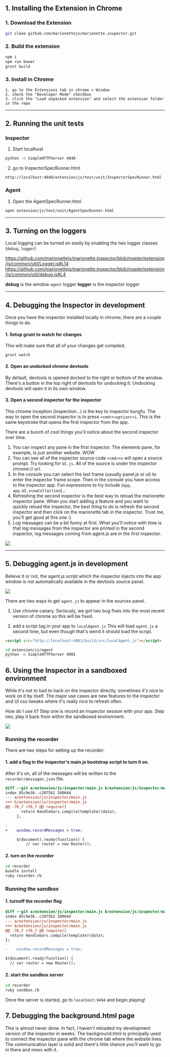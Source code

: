 ## 1. Installing the Extension in Chrome

### 1. Download the Extension
```bash
git clone github.com/marionettejs/marionette.inspector.git
```


### 2. Build the extension

```bash
npm i
npm run bower
grunt build
```


### 3. Install in Chrome
```
1. go to the Extensions tab in chrome > Window
2. check the "Developer Mode" checkbox
3. click the "Load unpacked extension" and select the extension folder in the repo
```

---
## 2. Running the unit tests

### Inspector

1. Start localhost
```bash
python -m SimpleHTTPServer 4040
```

2. go to InspectorSpecRunner.html
```
http://localhost:4040/extension/js/test/unit/InspectorSpecRunner.html
```


### Agent

1. Open the AgentSpecRunner.html
```
open extension/js/test/unit/AgentSpecRunner.html
```

---

## 3. Turning on the loggers

Local logging can be turned on easily by enabling the two logger classes (`debug`, `logger`)

https://github.com/marionettejs/marionette.inspector/blob/master/extension/js/common/util/Logger.js#L14
https://github.com/marionettejs/marionette.inspector/blob/master/extension/js/common/util/debug.js#L4

**debug** is the window `agent` logger
**logger** is the inspector logger

---
## 4. Debugging the Inspector in development

Once you have the inspector installed locally in chrome, there are a couple things to do.

#### 1. Setup grunt to watch for changes
  This will make sure that all of your changes get compiled.
```
grunt watch
```

#### 2. Open an undocked chrome devtools
  By default, devtools is opened docked to the right or bottom of the window. There's a button in the top right of devtools for undocking it. Undocking devtools will open it in its own window.

#### 3. Open a second inspector for the inspector
  This chrome inception (inspection...) is the key to inspector kungfu. The way to open the second inspector is to press `<cmd>+<option>+i`. This is the same keystroke that opens the first inspector from the app.

  There are a bunch of cool things you'll notice about the second inspector over time.
  1. You can inspect any pane in the first inspector. The elements pane, for example, is just another website. WOW
  2. You can see all of the inspector source code `<cmd>+o` will open a source prompt. Try looking for `UI.js`. All of the source is under the inspector chrome:// url.
  3. In the console you can select the last frame (usually panel.js or ui) to enter the inspector frame scope. Then in the console you have access to the inspector app. Fun expressions to try include (`app`, `app.UI.viewCollection`)...
  4. Refreshing the second inspector is the best way to reload the marionette inspector pane. When you start adding a feature and you want to quickly reload the inspector, the best thing to do is refresh the second inspector and then click on the marionette tab in the inspector. Trust me, you'll get good at this one :)
  5. Log messages can be a bit funny at first. What you'll notice with time is that log messages from the inspector are printed in the second inspector, log messages coming from agent.js are in the first inspector.


![](http://f.cl.ly/items/2c3f2h230w2H2Y3I3f1v/Image%202014-12-22%20at%2010.54.52%20AM.png)


---
## 5. Debugging agent.js in development

Believe it or not, the agent.js script which the inspector injects into the app window is not automatically available in the devtools source panel.

![](http://f.cl.ly/items/0p0o2X2D1n0p2H3S2k02/Image%202014-12-22%20at%2010.49.46%20AM.png)


There are two ways to get `agent.js` to appear in the sources panel.

1. Use chrome canary. Seriously, we got two bug fixes into the most recent version of chrome so this will be fixed.

2. add a script tag in your app to `localAgent.js` This will load `agent.js` a second time, but even though that's weird it should load the script.


```html
<script src="http://localhost:4001/build/src/localAgent.js"></script>
````

```bash
cd extension/js/agent
python -m SimpleHTTPServer 4001
```

## 6. Using the Inspector in a sandboxed environment

While it's not to bad to hack on the inspector directly, sometimes it's nice to work on it by itself. The major use cases are new features to the inspector and UI css tweaks where it's really nice to refresh often.

How do I use it? Step one is record an inspector session with your app. Step two, play it back from within the sandboxed environment.

![](http://f.cl.ly/items/1D45010g071W2p0q1L0l/Image%202014-12-22%20at%206.18.20%20PM.png)

### Running the recorder

There are two steps for setting up the recorder:

#### 1. add a flag in the inspector's main.js bootstrap script to turn it on.
After it's on, all of the messages will be written to the `recorder/messages.json` file.

```diff
diff --git a/extension/js/inspector/main.js b/extension/js/inspector/main.js
index 85c9e36..c2875b2 100644
--- a/extension/js/inspector/main.js
+++ b/extension/js/inspector/main.js
@@ -76,7 +76,7 @@ require([
       return Handlebars.compile(template)(data);
     };

-
+    window.recordMessages = true;

     $(document).ready(function() {
         // var router = new Router();
```

#### 2. **turn on the recorder**

```bash
cd recorder
bundle install
ruby recorder.rb
```

### Running the sandbox

#### 1. turnoff the recorder flag

```diff
diff --git a/extension/js/inspector/main.js b/extension/js/inspector/main.js
index 85c9e36..c2875b2 100644
--- a/extension/js/inspector/main.js
+++ b/extension/js/inspector/main.js
@@ -76,7 +76,7 @@ require([
  return Handlebars.compile(template)(data);
};

-    window.recordMessages = true;

$(document).ready(function() {
  // var router = new Router();
  ```

#### 2. start the sandbox server

```bash
cd recorder
ruby sandbox.rb
```

Once the server is started, go to `localhost:9494` and begin playing!

## 7. Debugging the background.html page

This is almost never done. In fact, I haven't reloaded my development version of the inspector in weeks. The background.html is principally used to connect the inspector pane with the chrome tab where the website lives. The communication layer is solid and there's little chance you'll want to go in there and mess with it.
